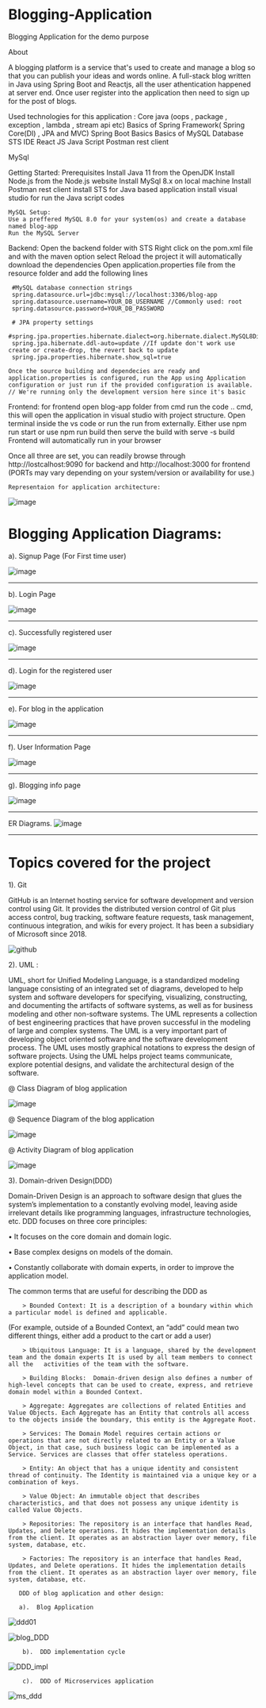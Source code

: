 # Blogging-Application
Blogging Application for the demo purpose

About

A blogging platform is a service that's used to create and manage a blog so that you can publish your ideas and words online. 
A full-stack blog written in Java using Spring Boot and Reactjs, all the user athentication happened at server end. Once user register into the application then need to sign up for the post of blogs.

Used technologies for this application : 
Core java (oops , package , exception , lambda , stream api etc)
Basics of Spring Framework( Spring Core(DI) , JPA and MVC)
Spring Boot Basics
Basics of MySQL Database
STS IDE
React JS
Java Script
Postman rest client

MySql


Getting Started:
Prerequisites
    Install Java 11 from the OpenJDK
    Install Node.js from the Node.js website
    Install MySql 8.x on local machine
    Install Postman rest client
    install STS for Java based application
    install visual studio for run the Java script codes
    
    
    MySQL Setup:
    Use a preffered MySQL 8.0 for your system(os) and create a database named blog-app
    Run the MySQL Server

Backend:
    Open the backend folder with STS
    Right click on the pom.xml file and with the maven option select Reload the project it will automatically download the dependencies
    Open application.properties file from the resource folder and add the following lines

     #MySQL database connection strings
     spring.datasource.url=jdbc:mysql://localhost:3306/blog-app
     spring.datasource.username=YOUR_DB_USERNAME //Commonly used: root
     spring.datasource.password=YOUR_DB_PASSWORD

     # JPA property settings
     #spring.jpa.properties.hibernate.dialect=org.hibernate.dialect.MySQL8Dialect
     spring.jpa.hibernate.ddl-auto=update //If update don't work use create or create-drop, the revert back to update
     spring.jpa.properties.hibernate.show_sql=true

    Once the source building and dependecies are ready and application.properties is configured, run the App using Application configuration or just run if the provided configuration is available. // We're running only the development version here since it's basic

Frontend:
    for frontend open blog-app folder from cmd 
    run the code .. cmd, this will open the application in visual studio with project structure.
    Open terminal inside the vs code or run the run from externally.
    Either use npm run start or use npm run build then serve the build with serve -s build
    Frontend will automatically run in your browser

Once all three are set, you can readily browse through http://lostcalhost:9090 for backend and
http://localhost:3000 for frontend 
(PORTs may vary depending on your system/version or availability for use.)

  
    Representaion for application architecture:
    
       
![image](https://user-images.githubusercontent.com/40369558/222567413-a62e9c8c-f206-4380-ad94-4d3a428409ea.png)




#  Blogging Application Diagrams:


 a).  Signup Page (For First time user)
 
 ![image](https://user-images.githubusercontent.com/40369558/222568074-bdc16ad5-5cf7-4cf5-a845-79dfde7aca98.png)
 
 ------------------------------------------------------------------------------------------------------------------
 

b). Login Page 

 ![image](https://user-images.githubusercontent.com/40369558/222567874-be3d2cf1-25f2-4eb7-b473-1e52ad45b9bf.png)
 
 
 ----------------------------------------------------------------------------------------------------------------------

c). Successfully registered user

   ![image](https://user-images.githubusercontent.com/40369558/222571848-230f734f-f8e1-44a7-9fe1-fa4566f23d82.png)
    
    
 ----------------------------------------------------------------------------------------------------------------------- 
    
    
 d). Login for the registered user
 
 ![image](https://user-images.githubusercontent.com/40369558/222569107-84937ac0-c368-47b0-b65a-9f7e7ef32118.png)
          
-------------------------------------------------------------------------------------------------------------------------


e). For blog in the application 


![image](https://user-images.githubusercontent.com/40369558/222569347-fd47f7fd-9f8b-4594-82f3-699b372d32eb.png)

--------------------------------------------------------------------------------------------------------------------------


f).  User Information Page


![image](https://user-images.githubusercontent.com/40369558/222569458-1aee5cad-b56b-4c83-b0c6-ba50a5750293.png)

----------------------------------------------------------------------------------------------------------------------------


g). Blogging info page

  ![image](https://user-images.githubusercontent.com/40369558/222572423-681fca35-38f7-4cb3-8dbe-5a81bbad3751.png)


--------------------------------------------------------------------------------------------------------------------------


ER Diagrams.
![image](https://user-images.githubusercontent.com/40369558/219021040-82970e5a-e517-4c1e-a176-0eabbba12175.png)


-------------------------------------------------------------------------------------------------------------------------

#  Topics covered for the project 

1).  Git 

GitHub is an Internet hosting service for software development and version control using Git. It provides the distributed version control of Git plus access control, bug tracking, software feature requests, task management, continuous integration, and wikis for every project. It has been a subsidiary of Microsoft since 2018.



![github](https://user-images.githubusercontent.com/40369558/222688276-e274bfdd-d8c1-4a92-9e97-86d5977f32bf.jpg)


2).  UML : 

UML, short for Unified Modeling Language, is a standardized modeling language consisting of an integrated set of diagrams, developed to help system and software developers for specifying, visualizing, constructing, and documenting the artifacts of software systems, as well as for business modeling and other non-software systems. The UML represents a collection of best engineering practices that have proven successful in the modeling of large and complex systems. The UML is a very important part of developing object oriented software and the software development process. The UML uses mostly graphical notations to express the design of software projects. Using the UML helps project teams communicate, explore potential designs, and validate the architectural design of the software.

@  Class Diagram of blog application

![image](https://user-images.githubusercontent.com/40369558/222689832-7dbcf302-404c-405e-aec5-44f0bc657150.png)


@ Sequence Diagram of the blog application 

![image](https://user-images.githubusercontent.com/40369558/222690434-3fc84be8-daa6-41b9-81da-d5579044dcd6.png)

@ Activity Diagram of blog application

![image](https://user-images.githubusercontent.com/40369558/222690559-8f41054d-dde8-4309-948b-c13fb3f7e95a.png)


3). Domain-driven Design(DDD)

Domain-Driven Design is an approach to software design that glues the system’s implementation to a constantly evolving model, leaving aside irrelevant details like programming languages, infrastructure technologies, etc. DDD focuses on three core principles:

•	It focuses on the core domain and domain logic.

•	Base complex designs on models of the domain.

•	Constantly collaborate with domain experts, in order to improve the application model.


The common terms that are useful for describing the DDD as 

        > Bounded Context: It is a description of a boundary within which a particular model is defined and applicable.        
(For example, outside of a Bounded Context, an “add” could mean two different things, either add a product to the cart or add a user)

        > Ubiquitous Language: It is a language, shared by the development team and the domain experts It is used by all team members to connect all the   activities of the team with the software.
        
        > Building Blocks:  Domain-driven design also defines a number of high-level concepts that can be used to create, express, and retrieve domain model within a Bounded Context.
        
        > Aggregate: Aggregates are collections of related Entities and Value Objects. Each Aggregate has an Entity that controls all access to the objects inside the boundary, this entity is the Aggregate Root. 
        
        > Services: The Domain Model requires certain actions or operations that are not directly related to an Entity or a Value Object, in that case, such business logic can be implemented as a Service. Services are classes that offer stateless operations. 
        
        > Entity: An object that has a unique identity and consistent thread of continuity. The Identity is maintained via a unique key or a combination of keys.
        
        > Value Object: An immutable object that describes characteristics, and that does not possess any unique identity is called Value Objects.
        
        > Repositories: The repository is an interface that handles Read, Updates, and Delete operations. It hides the implementation details from the client. It operates as an abstraction layer over memory, file system, database, etc.
        
        > Factories: The repository is an interface that handles Read, Updates, and Delete operations. It hides the implementation details from the client. It operates as an abstraction layer over memory, file system, database, etc.
        
       DDD of blog application and other design:
       
       a).  Blog Application 
            
          

![ddd01](https://user-images.githubusercontent.com/40369558/222699384-71caf1b0-a152-426e-8157-4e5d571db878.png)

![blog_DDD](https://user-images.githubusercontent.com/40369558/222700464-52114911-7698-428d-9622-7634dbc96cab.png)


               

          
        b).  DDD implementation cycle
             
![DDD_impl](https://user-images.githubusercontent.com/40369558/222699715-e0dfad7d-7d30-4427-8a7f-b92fc531a7ec.png)


        c).  DDD of Microservices application
           




![ms_ddd](https://user-images.githubusercontent.com/40369558/222699955-e9f7b008-a5ba-403b-b03a-7636c1dc7dbf.png)



